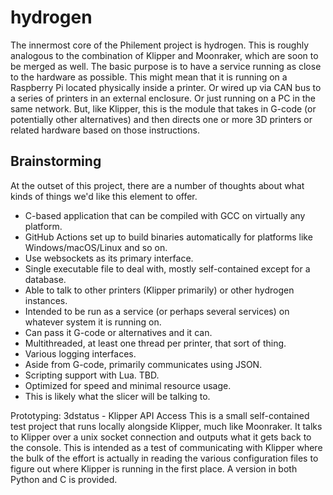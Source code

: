# hydrogen
The innermost core of the Philement project is hydrogen. This is roughly analogous to the combination of Klipper and Moonraker, which are soon to be merged as well. The basic purpose is to have a service running as close to the hardware as possible. This might mean that it is running on a Raspberry Pi located physically inside a printer. Or wired up via CAN bus to a series of printers in an external enclosure. Or just running on a PC in the same network. But, like Klipper, this is the module that takes in G-code (or potentially other alternatives) and then directs one or more 3D printers or related hardware based on those instructions.

## Brainstorming
At the outset of this project, there are a number of thoughts about what kinds of things we'd like this element to offer.

- C-based application that can be compiled with GCC on virtually any platform.
- GitHub Actions set up to build binaries automatically for platforms like Windows/macOS/Linux and so on.
- Use websockets as its primary interface.
- Single executable file to deal with, mostly self-contained except for a database.
- Able to talk to other printers (Klipper primarily) or other hydrogen instances.
- Intended to be run as a service (or perhaps several services) on whatever system it is running on.
- Can pass it G-code or alternatives and it can.
- Multithreaded, at least one thread per printer, that sort of thing.
- Various logging interfaces.
- Aside from G-code, primarily communicates using JSON.
- Scripting support with Lua. TBD.
- Optimized for speed and minimal resource usage.
- This is likely what the slicer will be talking to.

Prototyping: 3dstatus - Klipper API Access
This is a small self-contained test project that runs locally alongside Klipper, much like Moonraker. It talks to Klipper over a unix socket connection and outputs what it gets back to the console. This is intended as a test of communicating with Klipper where the bulk of the effort is actually in reading the various 
configuration files to figure out where Klipper is running in the first place. A version in both Python and C is provided.

